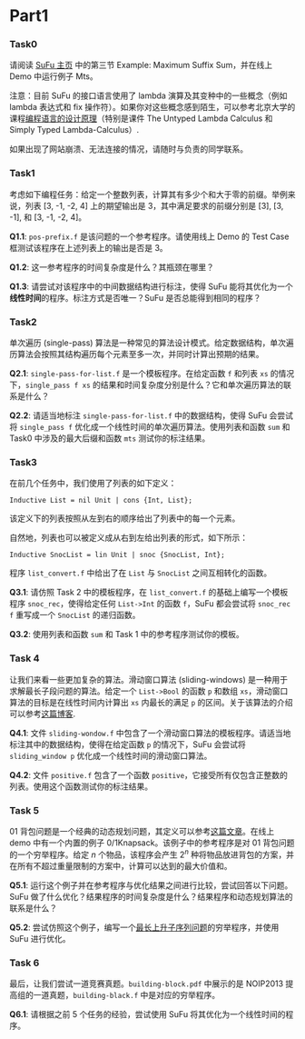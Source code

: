 # Part1

### Task0

请阅读 [SuFu 主页](http://8.140.207.65/) 中的第三节 Example: Maximum Suffix Sum，并在线上 Demo 中运行例子 Mts。

注意：目前 SuFu 的接口语言使用了 lambda 演算及其变种中的一些概念（例如 lambda 表达式和 fix 操作符）。如果你对这些概念感到陌生，可以参考北京大学的课程[编程语言的设计原理](https://pku-dppl.github.io/2023/lectures.html)（特别是课件 The Untyped Lambda Calculus 和 Simply Typed Lambda-Calculus）.

如果出现了网站崩溃、无法连接的情况，请随时与负责的同学联系。

### Task1

考虑如下编程任务：给定一个整数列表，计算其有多少个和大于零的前缀。举例来说，列表 [3, -1, -2, 4] 上的期望输出是 3，其中满足要求的前缀分别是 [3], [3, -1], 和 [3, -1, -2, 4]。

**Q1.1**:  `pos-prefix.f` 是该问题的一个参考程序。请使用线上 Demo 的 Test Case 框测试该程序在上述列表上的输出是否是 3。

**Q1.2**: 这一参考程序的时间复杂度是什么？其瓶颈在哪里？

**Q1.3**: 请尝试对该程序中的中间数据结构进行标注，使得 SuFu 能将其优化为一个**线性时间**的程序。标注方式是否唯一？SuFu 是否总能得到相同的程序？

### Task2

单次遍历 (single-pass) 算法是一种常见的算法设计模式。给定数据结构，单次遍历算法会按照其结构遍历每个元素至多一次，并同时计算出预期的结果。

**Q2.1**: `single-pass-for-list.f` 是一个模板程序。在给定函数 `f` 和列表 `xs` 的情况下，`single_pass f xs` 的结果和时间复杂度分别是什么？它和单次遍历算法的联系是什么？

**Q2.2**: 请适当地标注 `single-pass-for-list.f` 中的数据结构，使得 SuFu 会尝试将 `single_pass f` 优化成一个线性时间的单次遍历算法。使用列表和函数 `sum` 和 Task0 中涉及的最大后缀和函数 `mts` 测试你的标注结果。

### Task3

在前几个任务中，我们使用了列表的如下定义：

```
Inductive List = nil Unit | cons {Int, List};
```

该定义下的列表按照从左到右的顺序给出了列表中的每一个元素。

自然地，列表也可以被定义成从右到左给出列表的形式，如下所示：

```
Inductive SnocList = lin Unit | snoc {SnocList, Int};
```

程序 `list_convert.f` 中给出了在 `List` 与 `SnocList` 之间互相转化的函数。

**Q3.1**:  请仿照 Task 2 中的模板程序，在 `list_convert.f` 的基础上编写一个模板程序 `snoc_rec`，使得给定任何 `List->Int` 的函数 `f`，SuFu 都会尝试将 `snoc_rec f` 重写成一个 `SnocList` 的递归函数。

**Q3.2**: 使用列表和函数 `sum` 和 Task 1 中的参考程序测试你的模板。

### Task 4 

让我们来看一些更加复杂的算法。滑动窗口算法 (sliding-windows) 是一种用于求解最长子段问题的算法。给定一个 `List->Bool` 的函数 `p` 和数组 `xs`，滑动窗口算法的目标是在线性时间内计算出 `xs` 内最长的满足 `p` 的区间。关于该算法的介绍可以参考[这篇博客](https://blog.csdn.net/V_zjs/article/details/132795860).

**Q4.1**: 文件 `sliding-wondow.f` 中包含了一个滑动窗口算法的模板程序。请适当地标注其中的数据结构，使得在给定函数 `p` 的情况下，SuFu 会尝试将 `sliding_window p` 优化成一个线性时间的滑动窗口算法。 

**Q4.2**: 文件 `positive.f` 包含了一个函数 `positive`，它接受所有仅包含正整数的列表。使用这个函数测试你的标注结果。

### Task 5 

01 背包问题是一个经典的动态规划问题，其定义可以参考[这篇文章](https://www.geeksforgeeks.org/0-1-knapsack-problem-dp-10/)。在线上 demo 中有一个内置的例子 0/1Knapsack。该例子中的参考程序是对 01 背包问题的一个穷举程序。给定 $n$ 个物品，该程序会产生 $2^n$ 种将物品放进背包的方案，并在所有不超过重量限制的方案中，计算可以达到的最大价值和。

**Q5.1**: 运行这个例子并在参考程序与优化结果之间进行比较，尝试回答以下问题。SuFu 做了什么优化？结果程序的时间复杂度是什么？结果程序和动态规划算法的联系是什么？

**Q5.2**: 尝试仿照这个例子，编写一个[最长上升子序列问题](https://www.geeksforgeeks.org/longest-increasing-subsequence-dp-3/)的穷举程序，并使用 SuFu 进行优化。

### Task 6

最后，让我们尝试一道竞赛真题。`building-block.pdf` 中展示的是 NOIP2013 提高组的一道真题，`building-black.f` 中是对应的穷举程序。

**Q6.1**: 请根据之前 5 个任务的经验，尝试使用 SuFu 将其优化为一个线性时间的程序。